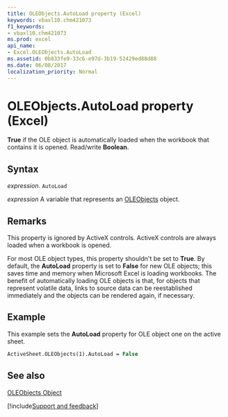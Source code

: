 ```yaml
---
title: OLEObjects.AutoLoad property (Excel)
keywords: vbaxl10.chm421073
f1_keywords:
- vbaxl10.chm421073
ms.prod: excel
api_name:
- Excel.OLEObjects.AutoLoad
ms.assetid: 0b833fe9-33c6-e97d-3b19-52429ed88d88
ms.date: 06/08/2017
localization_priority: Normal
---
```



# OLEObjects.AutoLoad property (Excel)

 **True** if the OLE object is automatically loaded when the workbook that contains it is opened. Read/write **Boolean**.


## Syntax

_expression_. `AutoLoad`

_expression_ A variable that represents an [OLEObjects](Excel.OLEObjects.md) object.


## Remarks

This property is ignored by ActiveX controls. ActiveX controls are always loaded when a workbook is opened.

For most OLE object types, this property shouldn't be set to  **True**. By default, the **AutoLoad** property is set to **False** for new OLE objects; this saves time and memory when Microsoft Excel is loading workbooks. The benefit of automatically loading OLE objects is that, for objects that represent volatile data, links to source data can be reestablished immediately and the objects can be rendered again, if necessary.


## Example

This example sets the  **AutoLoad** property for OLE object one on the active sheet.


```vb
ActiveSheet.OLEObjects(1).AutoLoad = False
```


## See also


[OLEObjects Object](Excel.OLEObjects.md)

[!include[Support and feedback](~/includes/feedback-boilerplate.md)]